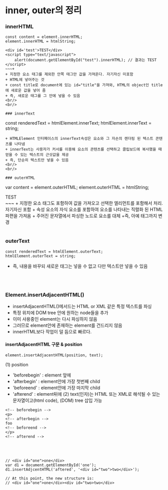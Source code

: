 # inner, outer의 정리

### innerHTML
~~~
const content = element.innerHTML;
element.innerHTML = htmlString;

<div id='test'>TEST</div>
<script type="text/javascript">
	alert(document.getElementById("test").innerHTML); // 결과는 TEST
</script>
~~~+
+ 지정한 요소 태그를 제외한 안쪽 태그만 값을 가져온다. 자기자신 미포함
+ HTML에 넣어주는 것
+ const title로 document에 있는 id="title"을 가져와, HTML의 object인 title에 새로운 값을 넣어 줌
+ 즉, 새로운 태그를 그 안에 넣을 수 있음
<br/>
<br/>

### innerText
~~~
const renderedText = htmlElement.innerText;
htmlElement.innerText = string;
~~~
+ HTMLElement 인터페이스의 innerText속성은 요소와 그 자손의 렌더링 된 텍스트 콘텐츠를 나타냄
+ innerText는 사용자가 커서를 이용해 요소의 콘텐츠를 선택하고 클립보드에 복사했을 때 얻을 수 있는 텍스트의 근삿값을 제공
+ 즉, 단순히 텍스트만 넣을 수 있음
<br/>
<br/>

### outerHTML
~~~
var content = element.outerHTML;
element.outerHTML = htmlString;

<div id='test'>TEST</div>
<script type="text/javascript">
	alert(document.getElementById("test").outerHTML); // 결과는 <div id="test">TEST</div>
</script>
~~~
+ 지정한 요소 태그도 포함하여 값을 가져오고 선택한 엘리먼트를 포함해서 처리. 자기자신 포함
+ 속성 요소의 자식 요소를 포함하여 요소를 나타내는 직렬화 된 HTML 파편을 가져옴
+ 주어진 문자열에서 파싱한 노드로 요소를 대체
+즉, 아예 태그까지 변경
<br/>
<br/>

### outerText
~~~
const renderedText = htmlElement.outerText;
htmlElement.outerText = string;
~~~
+ 즉, 내용을 바꾸되 새로운 태그는 넣을 수 없고 다만 텍스트만 넣을 수 있음
<br/>
<br/>

### Element.insertAdjacentHTML()
+ insertAdjacentHTML()메서드는 HTML or XML 같은 특정 텍스트를 파싱
+ 특정 위치에 DOM tree 안에 원하는 node들을 추가
+ 이미 사용중인 element는 다시 파싱하지 않음
+ 그러므로 element안에 존재하는 element를 건드리지 않음
+ innerHTML보다 작업이 덜 듬으로 빠르다.

####  insertAdjacentHTML 구문 & position
~~~
element.insertAdjacentHTML(position, text);
~~~
(1) position
  + 'beforebegin' : element 앞에
  + 'afterbegin'  : element안에 가장 첫번째 child
  + 'beforeend'   : element안에 가장 마지막 child
  + 'afterend'    : element뒤에
(2) text(인자)는 HTML 또는 XML로 해석될 수 있는 문자열이고(html code), (DOM) tree 삽입 가능
~~~
<!-- beforebegin -->
<p>
<!-- afterbegin -->
foo
<!-- beforeend -->
</p>
<!-- afterend -->
~~~
<br/><br/>

~~~
// <div id="one">one</div>
var d1 = document.getElementById('one');
d1.insertAdjcentHTML('aftered', '<div id="two">two</div>');

// At this point, the new structure is:
// <div id="one">one</div><div id="two>two</div>
~~~
